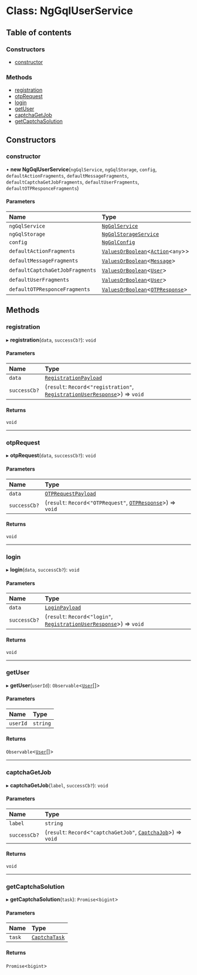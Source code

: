 # Class: NgGqlUserService

## Table of contents

### Constructors

- [constructor](NgGqlUserService.md#constructor)

### Methods

- [registration](NgGqlUserService.md#registration)
- [otpRequest](NgGqlUserService.md#otprequest)
- [login](NgGqlUserService.md#login)
- [getUser](NgGqlUserService.md#getuser)
- [captchaGetJob](NgGqlUserService.md#captchagetjob)
- [getCaptchaSolution](NgGqlUserService.md#getcaptchasolution)

## Constructors

### constructor

• **new NgGqlUserService**(`ngGqlService`, `ngGqlStorage`, `config`, `defaultActionFragments`, `defaultMessageFragments`, `defaultCaptchaGetJobFragments`, `defaultUserFragments`, `defaultOTPResponceFragments`)

#### Parameters

| Name | Type |
| :------ | :------ |
| `ngGqlService` | [`NgGqlService`](NgGqlService.md) |
| `ngGqlStorage` | [`NgGqlStorageService`](NgGqlStorageService.md) |
| `config` | [`NgGqlConfig`](../interfaces/NgGqlConfig.md) |
| `defaultActionFragments` | [`ValuesOrBoolean`](../README.md#valuesorboolean)<[`Action`](../interfaces/Action.md)<`any`\>\> |
| `defaultMessageFragments` | [`ValuesOrBoolean`](../README.md#valuesorboolean)<[`Message`](../interfaces/Message.md)\> |
| `defaultCaptchaGetJobFragments` | [`ValuesOrBoolean`](../README.md#valuesorboolean)<[`User`](../interfaces/User.md)\> |
| `defaultUserFragments` | [`ValuesOrBoolean`](../README.md#valuesorboolean)<[`User`](../interfaces/User.md)\> |
| `defaultOTPResponceFragments` | [`ValuesOrBoolean`](../README.md#valuesorboolean)<[`OTPResponse`](../interfaces/OTPResponse.md)\> |

## Methods

### registration

▸ **registration**(`data`, `successCb?`): `void`

#### Parameters

| Name | Type |
| :------ | :------ |
| `data` | [`RegistrationPayload`](../README.md#registrationpayload) |
| `successCb?` | (`result`: `Record`<``"registration"``, [`RegistrationUserResponse`](../interfaces/RegistrationUserResponse.md)\>) => `void` |

#### Returns

`void`

___

### otpRequest

▸ **otpRequest**(`data`, `successCb?`): `void`

#### Parameters

| Name | Type |
| :------ | :------ |
| `data` | [`OTPRequestPayload`](../interfaces/OTPRequestPayload.md) |
| `successCb?` | (`result`: `Record`<``"OTPRequest"``, [`OTPResponse`](../interfaces/OTPResponse.md)\>) => `void` |

#### Returns

`void`

___

### login

▸ **login**(`data`, `successCb?`): `void`

#### Parameters

| Name | Type |
| :------ | :------ |
| `data` | [`LoginPayload`](../interfaces/LoginPayload.md) |
| `successCb?` | (`result`: `Record`<``"login"``, [`RegistrationUserResponse`](../interfaces/RegistrationUserResponse.md)\>) => `void` |

#### Returns

`void`

___

### getUser

▸ **getUser**(`userId`): `Observable`<[`User`](../interfaces/User.md)[]\>

#### Parameters

| Name | Type |
| :------ | :------ |
| `userId` | `string` |

#### Returns

`Observable`<[`User`](../interfaces/User.md)[]\>

___

### captchaGetJob

▸ **captchaGetJob**(`label`, `successCb?`): `void`

#### Parameters

| Name | Type |
| :------ | :------ |
| `label` | `string` |
| `successCb?` | (`result`: `Record`<``"captchaGetJob"``, [`CaptchaJob`](../interfaces/CaptchaJob.md)\>) => `void` |

#### Returns

`void`

___

### getCaptchaSolution

▸ **getCaptchaSolution**(`task`): `Promise`<`bigint`\>

#### Parameters

| Name | Type |
| :------ | :------ |
| `task` | [`CaptchaTask`](../interfaces/CaptchaTask.md) |

#### Returns

`Promise`<`bigint`\>
